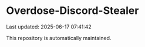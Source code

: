# Overdose-Discord-Stealer

Last updated: 2025-06-17 07:41:42

This repository is automatically maintained.
